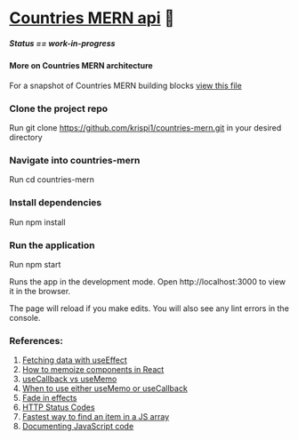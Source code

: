 # [Countries MERN api](countriesmern.netlify.com) 🚀

##### Status == work-in-progress

#### More on Countries MERN architecture
For a snapshot of Countries MERN building blocks [view this file](https://github.com/krispi1/countries-mern/blob/master/Countries_MERN_Problem_Statement.js)

### Clone the project repo
Run git clone https://github.com/krispi1/countries-mern.git in your desired directory

### Navigate into countries-mern
Run cd countries-mern

### Install dependencies
Run npm install

### Run the application
Run npm start

Runs the app in the development mode.
Open http://localhost:3000 to view it in the browser.

The page will reload if you make edits.
You will also see any lint errors in the console.

### References:
001. [Fetching data with useEffect](https://www.robinwieruch.de/react-hooks-fetch-data)
002. [How to memoize components in React](https://medium.com/@rossbulat/how-to-memoize-in-react-3d20cbcd2b6e)
003. [useCallback vs useMemo](https://blog.hackages.io/react-hooks-usecallback-and-usememo-8d5bb2b67231)
004. [When to use either useMemo or useCallback](https://kentcdodds.com/blog/usememo-and-usecallback)
005. [Fade in effects](https://codepad.co/snippet/smooth-css-fade-in-on-page-load-animation)
006. [HTTP Status Codes](https://en.wikipedia.org/wiki/List_of_HTTP_status_codes)
007. [Fastest way to find an item in a JS array](http://www.andygup.net/fastest-way-to-find-an-item-in-a-javascript-array/)
008. [Documenting JavaScript code](https://gomakethings.com/whats-the-best-way-to-document-javascript/)
